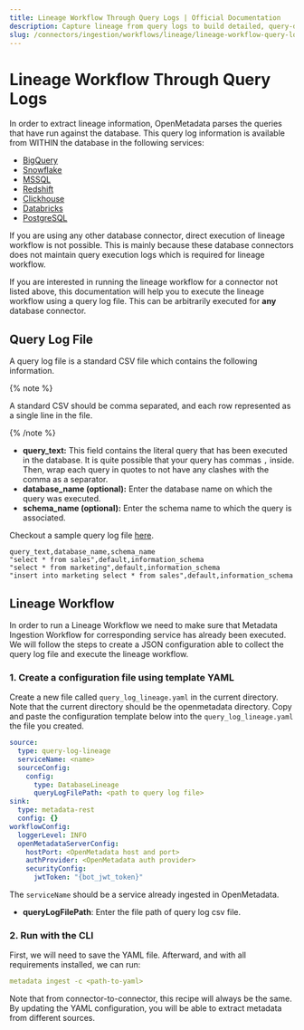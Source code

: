```yaml
---
title: Lineage Workflow Through Query Logs | Official Documentation
description: Capture lineage from query logs to build detailed, query-driven data flow between tables, dashboards, and metrics.
slug: /connectors/ingestion/workflows/lineage/lineage-workflow-query-logs
---
```


# Lineage Workflow Through Query Logs

In order to extract lineage information, OpenMetadata parses the queries that have run against the database. This query
log information is available from WITHIN the database in the following services:

- [BigQuery](/connectors/database/bigquery)
- [Snowflake](/connectors/database/snowflake)
- [MSSQL](/connectors/database/mssql)
- [Redshift](/connectors/database/redshift)
- [Clickhouse](/connectors/database/clickhouse)
- [Databricks](/connectors/database/databricks)
- [PostgreSQL](/connectors/database/postgres)

If you are using any other database connector, direct execution of lineage workflow is not possible. 
This is mainly because these database connectors does not maintain query execution logs which is required for lineage workflow. 

If you are interested in running the lineage workflow for a connector not listed above, this documentation will help
you to execute the lineage workflow using a query log file. This can be arbitrarily executed for **any** database connector.

## Query Log File

A query log file is a standard CSV file which contains the following information.

{% note %}

A standard CSV should be comma separated, and each row represented as a single line in the file.

{% /note %}

- **query_text:** This field contains the literal query that has been executed in the database. It is quite possible
    that your query has commas `,` inside. Then, wrap each query in quotes to not have any clashes
    with the comma as a separator.
- **database_name (optional):** Enter the database name on which the query was executed.
- **schema_name (optional):** Enter the schema name to which the query is associated.

Checkout a sample query log file [here](https://github.com/open-metadata/OpenMetadata/blob/main/ingestion/examples/sample_data/glue/query_log.csv).

```csv
query_text,database_name,schema_name
"select * from sales",default,information_schema
"select * from marketing",default,information_schema
"insert into marketing select * from sales",default,information_schema
```

## Lineage Workflow
In order to run a Lineage Workflow we need to make sure that Metadata Ingestion Workflow for corresponding service has already been executed. We will follow the steps to create a JSON configuration able to collect the query log file and execute the lineage workflow.

### 1. Create a configuration file using template YAML

Create a new file called `query_log_lineage.yaml` in the current directory. Note that the current directory should be the openmetadata directory.
Copy and paste the configuration template below into the `query_log_lineage.yaml` the file you created. 

```yaml
source:
  type: query-log-lineage
  serviceName: <name>
  sourceConfig:
    config:
      type: DatabaseLineage
      queryLogFilePath: <path to query log file>
sink:
  type: metadata-rest
  config: {}
workflowConfig:
  loggerLevel: INFO
  openMetadataServerConfig:
    hostPort: <OpenMetadata host and port>
    authProvider: <OpenMetadata auth provider>
    securityConfig:
      jwtToken: "{bot_jwt_token}"
```

The `serviceName` should be a service already ingested in OpenMetadata.
- **queryLogFilePath**: Enter the file path of query log csv file.

### 2. Run with the CLI

First, we will need to save the YAML file. Afterward, and with all requirements installed, we can run:

```yaml
metadata ingest -c <path-to-yaml>
```

Note that from connector-to-connector, this recipe will always be the same. By updating the YAML configuration, you will be able to extract metadata from different sources.

